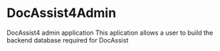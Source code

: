 # DocAssist4Admin
DocAssist4 admin application
This aplication allows a user to build the backend database required for DocAssist
